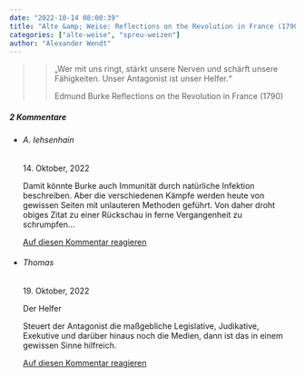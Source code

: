 ```yaml
---
date: "2022-10-14 08:00:39"
title: "Alte &amp; Weise: Reflections on the Revolution in France (1790)"
categories: ["alte-weise", "spreu-weizen"]
author: "Alexander Wendt"
---
```


>> „Wer mit uns ringt, stärkt unsere Nerven und schärft unsere Fähigkeiten.
>> Unser Antagonist ist unser Helfer.“
>> 
>> Edmund Burke
>> Reflections on the Revolution in France (1790)

<!--more-->
<h5 class="comments-h">
2 Kommentare </h5>
<ul class="commentlist">
<li class="comment even thread-even depth-1 clearfix" id="li-comment-118767">
<h6 class="author">A. Iehsenhain</h6> <span class="date">14. Oktober, 2022</span>



Damit könnte Burke auch Immunität durch natürliche Infektion beschreiben. Aber die verschiedenen Kämpfe werden heute von gewissen Seiten mit unlauteren Methoden geführt. Von daher droht obiges Zitat zu einer Rückschau in ferne Vergangenheit zu schrumpfen&#8230;

<a rel="nofollow" class="comment-reply-link" href="#comment-118767" data-commentid="118767" data-postid="16229" data-belowelement="comment-118767" data-respondelement="respond" data-replyto="Antworte auf A. Iehsenhain" aria-label="Antworte auf A. Iehsenhain">Auf diesen Kommentar reagieren</a> 


</li>
<li class="comment odd alt thread-odd thread-alt depth-1 clearfix" id="li-comment-118773">
<h6 class="author">Thomas</h6> <span class="date">19. Oktober, 2022</span>



Der Helfer

Steuert der Antagonist die maßgebliche Legislative, Judikative, Exekutive und darüber hinaus noch die Medien, dann ist das in einem gewissen Sinne hilfreich.

<a rel="nofollow" class="comment-reply-link" href="#comment-118773" data-commentid="118773" data-postid="16229" data-belowelement="comment-118773" data-respondelement="respond" data-replyto="Antworte auf Thomas" aria-label="Antworte auf Thomas">Auf diesen Kommentar reagieren</a> 


</li>
</ul>
